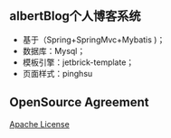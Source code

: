 ## albertBlog个人博客系统
- 基于（Spring+SpringMvc+Mybatis )；
- 数据库：Mysql；
- 模板引擎：jetbrick-template；
- 页面样式：pinghsu

## OpenSource Agreement

[Apache License](LICENSE)